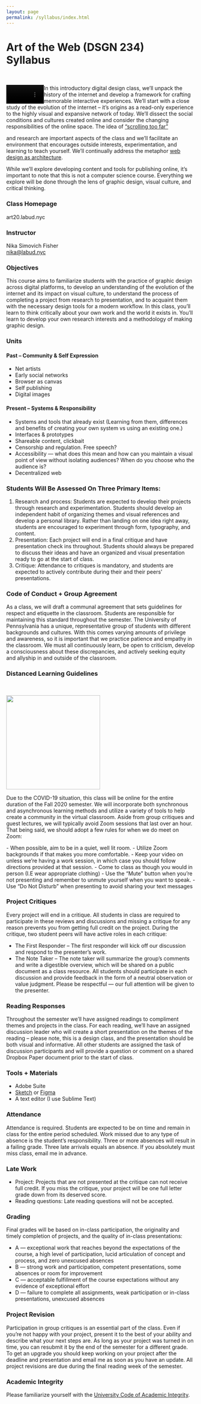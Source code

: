 ```yaml
---
layout: page
permalink: /syllabus/index.html
---
```


# Art of the Web (DSGN 234)<br/>Syllabus
<br/>
<p style="clear: both;">
  <video width="100" controls style="float: left;" class="syllabus-img">
    <source src="../assets/images/scrollig-too-far_whistelgraph.mp4" type="video/mp4">
  </video>

  In this introductory digital design class, we’ll unpack the history of the internet and develop a framework for crafting memorable interactive experiences. We’ll start with a close study of the evolution of the internet – it’s origins as a read-only experience to the highly visual and expansive network of today. We’ll dissect the social conditions and cultures created online and consider the changing responsibilities of the online space. The idea of <a href="../assets/images/scrollig-too-far_whistelgraph.mp4" target="blank">“scrolling too far”</a>

   and research are important aspects of the class and we’ll facilitate an environment that encourages outside interests, experimentation, and learning to teach yourself. We’ll continually address the metaphor <a href="http://www--arc.com/" target="blank">web design as architecture</a>.
</p>
While we&rsquo;ll explore developing content and tools for publishing online, it&rsquo;s important to note that this is not a computer science course. Everything we explore will be done through the lens of graphic design, visual culture, and critical thinking.

### Class Homepage

art20.labud.nyc

### Instructor

Nika Simovich Fisher<br/>
nika@labud.nyc

### Objectives
This course aims to familiarize students with the practice of graphic design across digital platforms, to develop an understanding of the evolution of the internet and its impact on visual culture, to understand the process of completing a project from research to presentation, and to acquaint them with the necessary design tools for a modern workflow. In this class, you&rsquo;ll learn to think critically about your own work and the world it exists in. You&rsquo;ll learn to develop your own research interests and a methodology of making graphic design.



### Units

#### Past – Community & Self Expression

- Net artists
- Early social networks
- Browser as canvas
- Self publishing
- Digital images

#### Present – Systems & Responsibility

- Systems and tools that already exist (Learning from them, differences and benefits of creating your own system vs using an existing one.)
- Interfaces & prototypes
- Shareable content, clickbait
- Censorship and regulation. Free speech?
- Accessibility — what does this mean and how can you maintain a visual point of view without isolating audiences? When do you choose who the audience is?
- Decentralized web

### Students Will Be Assessed On Three Primary Items:

1. Research and process: Students are expected to develop their projects through research and experimentation. Students should develop an independent habit of organizing themes and visual references and develop a personal library. Rather than landing on one idea right away, students are encouraged to experiment through form, typography, and content.
2. Presentation: Each project will end in a final critique and have presentation check ins throughout. Students should always be prepared to discuss their ideas and have an organized and visual presentation ready to go at the start of class.
3. Critique: Attendance to critiques is mandatory, and students are expected to actively contribute during their and their peers' presentations.



### Code of Conduct + Group Agreement

As a class, we will draft a communal agreement that sets guidelines for respect and etiquette in the classroom. Students are responsible for maintaining this standard throughout the semester. The University of Pennsylvania has a unique, representative group of students with different backgrounds and cultures. With this comes varying amounts of privilege and awareness, so it is important that we practice patience and empathy in the classroom. We must all continuously learn, be open to criticism, develop a consciousness about these discrepancies, and actively seeking equity and allyship in and outside of the classroom.

### Distanced Learning Guidelines
<br/>
<p style="clear: both;">
<img src="../assets/images/zenon.jpg" width="250px" class="syllabus-img">

Due to the COVID-19 situation, this class will be online for the entire duration of the Fall 2020 semester. We will incorporate both synchronous and asynchronous learning methods and utilize a variety of tools to help create a community in the virtual classroom. Aside from group critiques and guest lectures, we will typically avoid Zoom sessions that last over an hour. That being said, we should adopt a few rules for when we do meet on Zoom:
</p>
- When possible, aim to be in a quiet, well lit room.
- Utilize Zoom backgrounds if that makes you more comfortable.
- Keep your video on unless we’re having a work session, in which case you should follow directions provided at that session.
- Come to class as though you would in person (I.E wear appropriate clothing)
- Use the “Mute” button when you’re not presenting and remember to unmute yourself when you want to speak.
- Use “Do Not Disturb” when presenting to avoid sharing your text messages


### Project Critiques

Every project will end in a critique. All students in class are required to participate in these reviews and discussions and missing a critique for any reason prevents you from getting full credit on the project. During the critique, two student peers will have active roles in each critique:
- The First Responder – The first responder will kick off our discussion and respond to the presenter&rsquo;s work.
- The Note Taker – The note taker will summarize the group&rsquo;s comments and write a digestible overview, which will be shared on a public document as a class resource. All students should participate in each discussion and provide feedback in the form of a neutral observation or value judgment. Please be respectful — our full attention will be given to the presenter.

### Reading Responses

Throughout the semester we&rsquo;ll have assigned readings to compliment themes and projects in the class. For each reading, we&rsquo;ll have an assigned discussion leader who will create a short presentation on the themes of the reading – please note, this is a design class, and the presentation should be both visual and informative. All other students are assigned the task of discussion participants and will provide a question or comment on a shared Dropbox Paper document prior to the start of class.

### Tools + Materials

- Adobe Suite
- [Sketch](https://www.sketch.com/) or [Figma](https://www.figma.com/)
- A text editor (I use Sublime Text)


### Attendance

Attendance is required. Students are expected to be on time and remain in class for the entire period scheduled. Work missed due to any type of absence is the student’s responsibility. Three or more absences will result in a failing grade. Three late arrivals equals an absence. If you absolutely must miss class, email me in advance.

### Late Work

- Project: Projects that are not presented at the critique can not receive full credit. If you miss the critique, your project will be one full letter grade down from its deserved score.
- Reading questions: Late reading questions will not be accepted.

### Grading
Final grades will be based on in-class participation, the originality and timely completion of projects, and the quality of in-class presentations:

- A — exceptional work that reaches beyond the expectations of the course, a high level of participation, lucid articulation of concept and process, and zero unexcused absences
- B — strong work and participation, competent presentations, some absences or room for improvement
- C — acceptable fulfillment of the course expectations without any evidence of exceptional effort
- D — failure to complete all assignments, weak participation or in-class presentations, unexcused absences

### Project Revision
Participation in group critiques is an essential part of the class. Even if you&rsquo;re not happy with your project, present it to the best of your ability and describe what your next steps are. As long as your project was turned in on time, you can resubmit it by the end of the semester for a different grade. To get an upgrade you should keep working on your project after the deadline and presentation and email me as soon as you have an update. All project revisions are due during the final reading week of the semester.


### Academic Integrity
Please familiarize yourself with the <a href="https://catalog.upenn.edu/pennbook/code-of-academic-integrity">University Code of Academic Integrity</a>.

